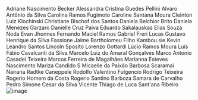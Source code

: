 Adriane Nascimento Becker
Alessandra Cristina Guedes Pellini
Alvaro Antônio da Silva
Carolina Ramos Fugimoto
Caroline Santana Moura
Cleinton Luiz Klochinski
Christiane Bischof dos Santos
Daniela Belchior Brito
Daniela Menezes Garzaro
Danielle Cruz Paiva
Eduardo Sakalauskas
Elias Souza Noda
Evan Jhonnes
Fernando Maciel Ramos
Gabriel Freri Lucas
Gustavo Henrique da Silva Fassione
Jaime Bartholomeu Filho
Kambou sie Kevin
Leandro Santos
Lincoln Sposito
Lorenzo Gottardi
Lúcio Ramos Moura
Luís Fábio Cavalcanti da Silva
Marcelo Luiz do Amaral Gonçalves
Marco Antonio Casadei Teixeira
Marcos Ferreira de Magalhães
Marianna Esteves Nascimento
Mariza Candido S
Micaelle da Paixão Barbosa Scaramai
Nairana Radtke Caneppele
Rodolfo Valentino Fulgencio
Rodrigo Teixeira
Rogerio Homem da Costa
Rogerio Santino Barboza
Samara de Carvalho Pedro
Simone Cesar da Silva Vicente
Thiago de Luca Sant'ana Ribeiro
![image](https://user-images.githubusercontent.com/80989614/124639356-71a91600-de62-11eb-9a6a-7b2acea6fb0e.png)
